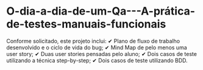 # O-dia-a-dia-de-um-Qa---A-prática-de-testes-manuais-funcionais

Conforme solicitado, este projeto inclui:
✔ Plano de fluxo de trabalho desenvolvido e o ciclo de vida do bug;
✔ Mind Map de pelo menos uma user story;
✔ Duas user stories pensadas pelo aluno;
✔ Dois casos de teste utilizando a técnica step-by-step;
✔ Dois casos de teste utilizando BDD.
